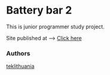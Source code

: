 # Battery bar 2

This is junior programmer study project.

Site published at --> [Click here](https://teklithuania.github.io/7-battery-bar-2/index.html)


### Authors
[teklithuania](https://github.com/teklithuania)
